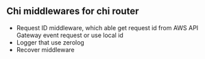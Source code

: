 ## Chi middlewares for chi router

- Request ID middleware, which able get request id from AWS API Gateway event request or use local id
- Logger that use zerolog
- Recover middleware